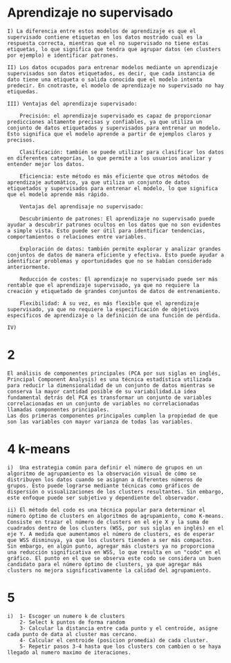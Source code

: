 <h1> Aprendizaje no supervisado </h1>
	
	I) La diferencia entre estos modelos de aprendizaje es que el supervisado contiene etiquetas en los datos mostrado cual es la respuesta correcta, mientras que el no supervisado no tiene estas etiquetas, lo que significa que tendra que agrupar datos (en clusters por ejemplo) e identificar patrones.

	II) Los datos ocupados para entrenar modelos mediante un aprendizaje supervisados son datos etiquetados, es decir, que cada instancia de dato tiene una etiqueta o salida conocida que el modelo intenta predecir. En cnotraste, el modelo de aprendizaje no supervisado no hay etiquedas.
	
	III) Ventajas del aprendizaje supervisado: 

		Precisión: el aprendizaje supervisado es capaz de proporcionar predicciones altamente precisas y confiables, ya que utiliza un conjunto de datos etiquetados y supervisados para entrenar un modelo. Esto significa que el modelo aprende a partir de ejemplos claros y precisos.
	
		Clasificación: también se puede utilizar para clasificar los datos en diferentes categorías, lo que permite a los usuarios analizar y entender mejor los datos.
		
		Eficiencia: este método es más eficiente que otros métodos de aprendizaje automático, ya que utiliza un conjunto de datos etiquetados y supervisados para entrenar el modelo, lo que significa que el modelo aprende más rápido.

		Ventajas del aprendisaje no supervisado:

		Descubrimiento de patrones: El aprendizaje no supervisado puede ayudar a descubrir patrones ocultos en los datos que no son evidentes a simple vista. Esto puede ser útil para identificar tendencias, comportamientos o relaciones entre variables.
		
		Exploración de datos: también permite explorar y analizar grandes conjuntos de datos de manera eficiente y efectiva. Esto puede ayudar a identificar problemas y oportunidades que no se habían considerado anteriormente.
		
		Reducción de costes: El aprendizaje no supervisado puede ser más rentable que el aprendizaje supervisado, ya que no requiere la creación y etiquetado de grandes conjuntos de datos de entrenamiento.
		
		Flexibilidad: A su vez, es más flexible que el aprendizaje supervisado, ya que no requiere la especificación de objetivos específicos de aprendizaje o la definición de una función de pérdida.

	IV)

<h1> 2 </h1>

	El análisis de componentes principales (PCA por sus siglas en inglés, Principal Component Analysis) es una técnica estadística utilizada para reducir la dimensionalidad de un conjunto de datos mientras se conserva la mayor cantidad posible de su variabilidad.La idea fundamental detrás del PCA es transformar un conjunto de variables correlacionadas en un conjunto de variables no correlacionadas llamadas componentes principales.
	Las dos primeras componentes principales cumplen la propiedad de que son las variables con mayor varianza de todas las variables.

<h1> 4 k-means</h1>
	
	i)  Una estrategia común para definir el número de grupos en un algoritmo de agrupamiento es la observación visual de cómo se distribuyen los datos cuando se asignan a diferentes números de grupos. Esto puede lograrse mediante técnicas como gráficos de dispersión o visualizaciones de los clusters resultantes. Sin embargo, este enfoque puede ser subjetivo y dependiente del observador. 

	ii) El método del codo es una técnica popular para determinar el número óptimo de clusters en algoritmos de agrupamiento, como K-means. Consiste en trazar el número de clusters en el eje X y la suma de cuadrados dentro de los clusters (WSS, por sus siglas en inglés) en el eje Y. A medida que aumentamos el número de clusters, es de esperar que WSS disminuya, ya que los clusters tienden a ser más compactos. Sin embargo, en algún punto, agregar más clusters ya no proporciona una reducción significativa en WSS, lo que resulta en un "codo" en el gráfico. El punto en el que se observa este codo se considera un buen candidato para el número óptimo de clusters, ya que agregar más clusters no mejora significativamente la calidad del agrupamiento.

<h1> 5 </h1>

	i)  1- Escoger un numero k de clusters
		2- Select k puntos de forma random
		3- Calcular la distancia entre cada punto y el centroide, asigne cada punto de data al cluster mas cercano.
		4- Calcular el centroide (posicion promedia) de cada cluster.
		5- Repetir pasos 3-4 hasta que los clusters con cambien o se haya llegado al numero maximo de iteraciones.